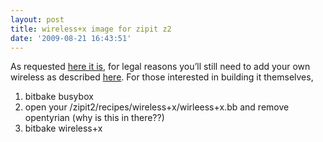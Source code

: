 ```yaml
---
layout: post
title: wireless+x image for zipit z2
date: '2009-08-21 16:43:51'
---
```



As requested [here it is](http://www.hunterdavis.com/wirelessplusx.rar), for legal reasons you’ll still need to add your own wireless as described [here](http://sourceforge.net/apps/mediawiki/openzipit/index.php?title=Getting_Started_with_Open_Embedded_and_the_Z2#WIFI_firmware). For those interested in building it themselves,

1. bitbake busybox
2. open your /zipit2/recipes/wireless+x/wirleess+x.bb and remove opentyrian (why is this in there??)
3. bitbake wireless+x


